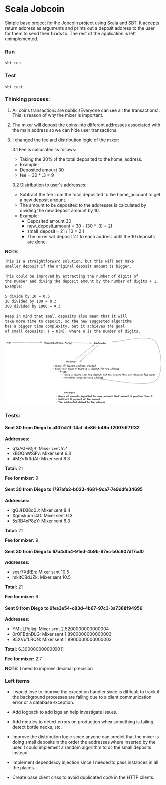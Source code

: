 # Scala Jobcoin
Simple base project for the Jobcoin project using Scala and SBT. It accepts return address as arguments and prints out a deposit address to the user for them to send their funds to. The rest of the application is left unimplemented.

### Run
`sbt run`


### Test
`sbt test`

### Thinking process:

1. All coins transactions are public (Everyone can see all the transactions). This is reason of why the mixer is important.
2. The mixer will deposit the coins into different addresses associated with the main address so we can hide user transactions.
3. I changed the fee and distribution logic of the mixer:
    
    3.1 Fee is calculated as follows:
     - Taking the 30% of the total deposited to the home_address.
     - Example:
      - Deposited amount 30
      - fee = 30 * .3 = 9
      
    3.2 Distribution to user's addresses:
     - Subtract the fee from the total deposited to the home_account to get a new deposit amount.
     - The amount to be deposited to the addresses is calculated by dividing the new deposit amount by 10.
     - Example:
        - Deposited amount 30
        - new_deposit_amount = 30 - (30 * .3) = 21
        - small_deposit = 21 / 10 = 2.1
        - The mixer will deposit 2.1 to each address until the 10 deposits are done.

**NOTE:**
```
This is a straightforward solution, but this will not make
smaller deposit if the original deposit amount is bigger.

This could be improved by extracting the number of digits of
the number and diving the deposit amount by the number of digits + 1. Example:

5 divide by 10 = 0.5
20 divided by 100 = 0.2
300 divided by 1000 = 0.3

Keep in mind that small deposits also mean that it will
take more time to deposit, so the new suggested algorithm
has a bigger time complexity, but it achieves the goal
of small deposits: T = O(N), where n is the number of digits.

```

![alt test](img/thinking_process.png)

### Tests:

#### Sent 30 from Diego to a307c51f-14af-4e86-b49b-f2007df71f32

**Addresses:**
 - q1zAGFiGj4: Mixer sent 8.4
 - xBOQnWSiFv: Mixer sent 6.3
 - 4MZv1kRdAf: Mixer sent 6.3

**Total:**
21

**Fee for mixer:**
9

#### Sent 30 from Diego to 1797afa2-b023-4681-9ca7-7e9ddfe34695

**Addresses:**
 - gGJHXl8q0J: Mixer sent 8.4
 - XgmskumT4G: Mixer sent 6.3
 - 5sRB4xP8zY: Mixer sent 6.3

**Total:**
21

**Fee for mixer:**
9

#### Sent 30 from Diego to 67b4dfa4-91ed-4b9b-97ec-b0c607df7cd0

**Addresses:**
 - sxsr7XtREh: Mixer sent 10.5
 - mkitCBdJZk: Mixer sent 10.5

**Total:**
21

**Fee for mixer:**
9

#### Sent 9 from Diego to 6fea3e54-c83d-4b67-97c3-8a7388f94956

**Addresses:**
 - YMULPgIjxj: Mixer sent 2.5200000000000004
 - 0rOFBdnDLG: Mixer sent 1.8900000000000003
 - 95XVufLRQN: Mixer sent 1.8900000000000003

**Total:**
6.3000000000000011

**Fee for mixer:**
2.7

**NOTE:**
I need to improve decimal precision

### Left items

- I would love to improve the exception handler since is 
difficult to track if the background processes are failing
due to a client communication error or a database exception.

- Add logback to add logs an help investigate issues.

- Add metrics to detect errors on production when something
is failing, detect bottle necks, etc.

- Improve the distribution logic since anyone can predict that
the mixer is doing small deposits in the order the addresses where inserted by the user.
I could implement a random algorithm to do the small deposits instead.

- Implement dependency injection since I needed to pass
instances in all the places.

- Create base client class to avoid duplicated code in the
HTTP clients.
